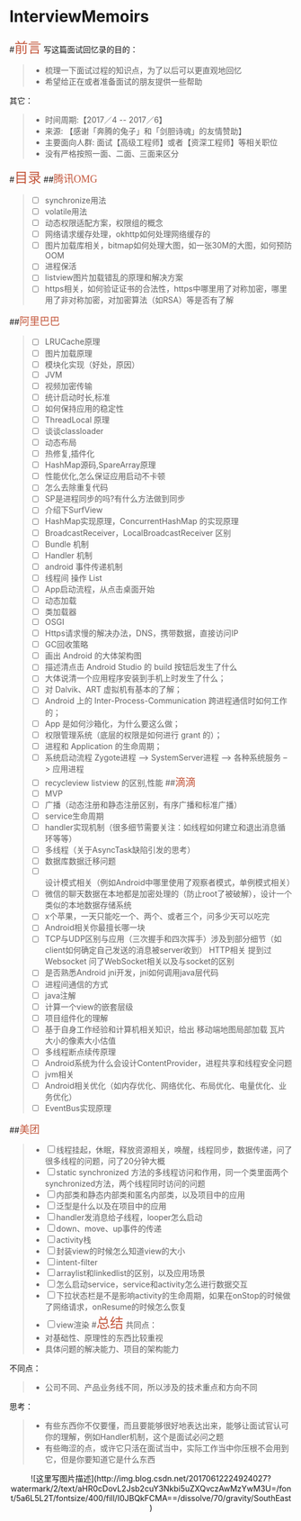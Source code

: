 # InterviewMemoirs
#<font color=#C4573C size=5 face="黑体">前言</font>
写这篇面试回忆录的目的：
>* 梳理一下面试过程的知识点，为了以后可以更直观地回忆
>* 希望给正在或者准备面试的朋友提供一些帮助

其它：
>* 时间周期:【2017／4 -- 2017／6】
>* 来源: 【感谢「奔腾的兔子」和「剑胆诗魂」的友情赞助】
>* 主要面向人群: 面试【高级工程师】或者【资深工程师】等相关职位
>* 没有严格按照一面、二面、三面来区分

#<font color=#C4573C size=5 face="黑体">目录</font>
##<font color=#C4573C size=4 face="黑体">腾讯OMG</font>
>* ☐ synchronize用法
>* ☐ volatile用法
>* ☐ 动态权限适配方案，权限组的概念
>* ☐ 网络请求缓存处理，okhttp如何处理网络缓存的
>* ☐ 图片加载库相关，bitmap如何处理大图，如一张30M的大图，如何预防OOM
>* ☐ 进程保活
>* ☐ listview图片加载错乱的原理和解决方案
>* ☐ https相关，如何验证证书的合法性，https中哪里用了对称加密，哪里用了非对称加密，对加密算法（如RSA）等是否有了解

##<font color=#C4573C size=4 face="黑体">阿里巴巴</font>
>*  ☐ LRUCache原理
>*  ☐ 图片加载原理
>*  ☐ 模块化实现（好处，原因）
>*  ☐ JVM 
>*  ☐ 视频加密传输
>*  ☐ 统计启动时长,标准
>*  ☐ 如何保持应用的稳定性
>*  ☐ ThreadLocal 原理
>*  ☐ 谈谈classloader
>*  ☐ 动态布局
>*  ☐ 热修复,插件化
>*  ☐ HashMap源码,SpareArray原理
>*  ☐ 性能优化,怎么保证应用启动不卡顿
>*  ☐ 怎么去除重复代码
>*  ☐ SP是进程同步的吗?有什么方法做到同步
>*  ☐ 介绍下SurfView
>*  ☐ HashMap实现原理，ConcurrentHashMap 的实现原理
>*  ☐ BroadcastReceiver，LocalBroadcastReceiver 区别
>*  ☐ Bundle 机制
>*  ☐ Handler 机制
>*  ☐ android 事件传递机制
>*  ☐ 线程间 操作 List
>*  ☐ App启动流程，从点击桌面开始
>*  ☐ 动态加载
>*  ☐ 类加载器
>*  ☐ OSGI
>*  ☐ Https请求慢的解决办法，DNS，携带数据，直接访问IP
>*  ☐  GC回收策略
>*  ☐  画出 Android 的大体架构图 
>*  ☐  描述清点击 Android Studio 的 build 按钮后发生了什么
>*  ☐  大体说清一个应用程序安装到手机上时发生了什么；
>*  ☐  对 Dalvik、ART 虚拟机有基本的了解；
>*  ☐  Android 上的 Inter-Process-Communication 跨进程通信时如何工作的；
>*  ☐  App 是如何沙箱化，为什么要这么做；
>*  ☐  权限管理系统（底层的权限是如何进行 grant 的）；
>*  ☐  进程和 Application 的生命周期；
>*  ☐  系统启动流程 Zygote进程 –> SystemServer进程 –> 各种系统服务 –> 应用进程 
>*  ☐  recycleview listview 的区别,性能
##<font color=#C4573C size=4 face="黑体">滴滴</font>
>* ☐ MVP
>* ☐ 广播（动态注册和静态注册区别，有序广播和标准广播）
>* ☐ service生命周期
>* ☐ handler实现机制（很多细节需要关注：如线程如何建立和退出消息循环等等）
>* ☐ 多线程（关于AsyncTask缺陷引发的思考）
>* ☐ 数据库数据迁移问题
>* ☐ 设计模式相关（例如Android中哪里使用了观察者模式，单例模式相关）
>* ☐ 微信的聊天数据在本地都是加密处理的（防止root了被破解），设计一个类似的本地数据存储系统
>* ☐ x个苹果，一天只能吃一个、两个、或者三个，问多少天可以吃完
>* ☐ Android相关你最擅长哪一块
>* ☐ TCP与UDP区别与应用（三次握手和四次挥手）涉及到部分细节（如client如何确定自己发送的消息被server收到） HTTP相关  提到过Websocket 问了WebSocket相关以及与socket的区别
>* ☐ 是否熟悉Android jni开发，jni如何调用java层代码
>* ☐ 进程间通信的方式
>* ☐ java注解
>* ☐ 计算一个view的嵌套层级
>* ☐ 项目组件化的理解
>* ☐ 基于自身工作经验和计算机相关知识，给出 移动端地图局部加载 瓦片大小的像素大小估值
>* ☐ 多线程断点续传原理
>* ☐ Android系统为什么会设计ContentProvider，进程共享和线程安全问题
>* ☐ jvm相关
>* ☐ Android相关优化（如内存优化、网络优化、布局优化、电量优化、业务优化）
>* ☐ EventBus实现原理

##<font color=#C4573C size=4 face="黑体">美团</font>
>* ☐ 线程挂起，休眠，释放资源相关，唤醒，线程同步，数据传递，问了很多线程的问题，问了20分钟大概
>* ☐ static synchronized 方法的多线程访问和作用，同一个类里面两个synchronized方法，两个线程同时访问的问题
>* ☐ 内部类和静态内部类和匿名内部类，以及项目中的应用
>* ☐ 泛型是什么以及在项目中的应用
>* ☐ handler发消息给子线程，looper怎么启动
>* ☐ down、move、up事件的传递
>* ☐ activity栈
>* ☐ 封装view的时候怎么知道view的大小
>* ☐ intent-filter
>* ☐ arraylist和linkedlist的区别，以及应用场景
>* ☐ 怎么启动service，service和activity怎么进行数据交互
>* ☐ 下拉状态栏是不是影响activity的生命周期，如果在onStop的时候做了网络请求，onResume的时候怎么恢复
>* ☐ view渲染
#<font color=#C4573C size=5 face="黑体">总结</font>
共同点：
>* 对基础性、原理性的东西比较重视
>* 具体问题的解决能力、项目的架构能力

不同点：
>* 公司不同、产品业务线不同，所以涉及的技术重点和方向不同

思考：
>* 有些东西你不仅要懂，而且要能够很好地表达出来，能够让面试官认可你的理解，例如Handler机制，这个是面试必问之题
>* 有些晦涩的点，或许它只活在面试当中，实际工作当中你压根不会用到它，但是你要知道它是什么东西


<center>
![这里写图片描述](http://img.blog.csdn.net/20170612224924027?watermark/2/text/aHR0cDovL2Jsb2cuY3Nkbi5uZXQvczAwMzYwM3U=/font/5a6L5L2T/fontsize/400/fill/I0JBQkFCMA==/dissolve/70/gravity/SouthEast)